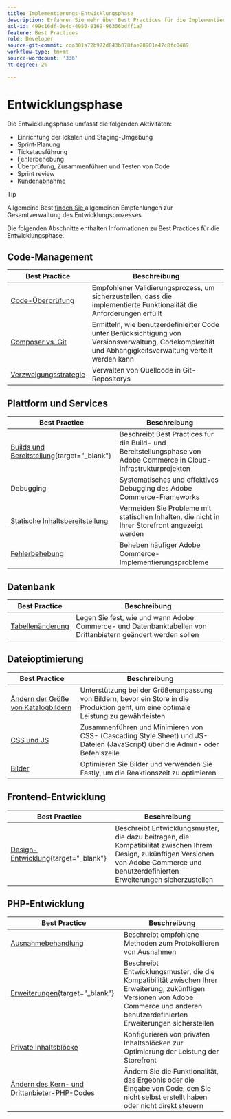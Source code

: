 ```yaml
---
title: Implementierungs-Entwicklungsphase
description: Erfahren Sie mehr über Best Practices für die Implementierung der Entwicklungsphase von Adobe Commerce-Projekten.
exl-id: 499c16df-0e4d-4950-8169-96356bdff1a7
feature: Best Practices
role: Developer
source-git-commit: cca301a72b972d843b878fae28901a47c8fc0489
workflow-type: tm+mt
source-wordcount: '336'
ht-degree: 2%

---
```



# Entwicklungsphase

Die Entwicklungsphase umfasst die folgenden Aktivitäten:

- Einrichtung der lokalen und Staging-Umgebung
- Sprint-Planung
- Ticketausführung
- Fehlerbehebung
- Überprüfung, Zusammenführen und Testen von Code
- Sprint review
- Kundenabnahme

>[!TIP]
>
>Allgemeine Best [ finden Sie ](general.md) allgemeinen Empfehlungen zur Gesamtverwaltung des Entwicklungsprozesses.

Die folgenden Abschnitte enthalten Informationen zu Best Practices für die Entwicklungsphase.

## Code-Management

| Best Practice | Beschreibung |
|-----------------------------------------------------------------|--------------------------------------------------------------------------------------------------------------------------------------|
| [Code-Überprüfung](code-review.md) | Empfohlener Validierungsprozess, um sicherzustellen, dass die implementierte Funktionalität die Anforderungen erfüllt |
| [Composer vs. Git](code-management.md) | Ermitteln, wie benutzerdefinierter Code unter Berücksichtigung von Versionsverwaltung, Codekomplexität und Abhängigkeitsverwaltung verteilt werden kann |
| [Verzweigungsstrategie](git-branching.md) | Verwalten von Quellcode in Git-Repositorys |

## Plattform und Services

| Best Practice | Beschreibung |
|--------------------------------------------------------------------------------------------------------------------------------------------------------|-------------------------------------------------------------------------------------------------------------|
| [Builds und Bereitstellung](https://experienceleague.adobe.com/docs/commerce-cloud-service/user-guide/develop/deploy/best-practices.html){target="_blank"} | Beschreibt Best Practices für die Build- und Bereitstellungsphase von Adobe Commerce in Cloud-Infrastrukturprojekten |
| Debugging | Systematisches und effektives Debugging des Adobe Commerce-Frameworks |
| [Statische Inhaltsbereitstellung](static-content-deployment.md) | Vermeiden Sie Probleme mit statischen Inhalten, die nicht in Ihrer Storefront angezeigt werden |
| [Fehlerbehebung](troubleshooting.md) | Beheben häufiger Adobe Commerce-Implementierungsprobleme |

## Datenbank

| Best Practice | Beschreibung |
|----------------------------------------------------------------|---------------------------------------------------------------------------------|
| [Tabellenänderung](modifying-core-and-third-party-tables.md) | Legen Sie fest, wie und wann Adobe Commerce- und Datenbanktabellen von Drittanbietern geändert werden sollen |

## Dateioptimierung

| Best Practice | Beschreibung |
|-----------------------------------------------------|-----------------------------------------------------------------------------------------------------------|
| [Ändern der Größe von Katalogbildern](catalog-image-resizing.md) | Unterstützung bei der Größenanpassung von Bildern, bevor ein Store in die Produktion geht, um eine optimale Leistung zu gewährleisten |
| [CSS und JS](optimize-css-js-files.md) | Zusammenführen und Minimieren von CSS- (Cascading Style Sheet) und JS-Dateien (JavaScript) über die Admin- oder Befehlszeile |
| [Bilder](image-optimization.md) | Optimieren Sie Bilder und verwenden Sie Fastly, um die Reaktionszeit zu optimieren |

## Frontend-Entwicklung

| Best Practice | Beschreibung |
|----------------------------------------------------------------------------------------------------------------|------------------------------------------------------------------------------------------------------------------------------------------|
| [Design-Entwicklung](https://developer.adobe.com/commerce/frontend-core/guide/best-practices/){target="_blank"} | Beschreibt Entwicklungsmuster, die dazu beitragen, die Kompatibilität zwischen Ihrem Design, zukünftigen Versionen von Adobe Commerce und benutzerdefinierten Erweiterungen sicherzustellen |

## PHP-Entwicklung

| Best Practice | Beschreibung |
|-----------------------------------------------------------------------------------------|----------------------------------------------------------------------------------------------------------------------------------------------------|
| [Ausnahmebehandlung](exception-handling.md) | Beschreibt empfohlene Methoden zum Protokollieren von Ausnahmen |
| [Erweiterungen](https://developer.adobe.com/commerce/php/best-practices/){target="_blank"} | Beschreibt Entwicklungsmuster, die die Kompatibilität zwischen Ihrer Erweiterung, zukünftigen Versionen von Adobe Commerce und anderen benutzerdefinierten Erweiterungen sicherstellen |
| [Private Inhaltsblöcke](private-content-block-configuration.md) | Konfigurieren von privaten Inhaltsblöcken zur Optimierung der Leistung der Storefront |
| [Ändern des Kern- und Drittanbieter-PHP-Codes](modifying-core-and-third-party-code.md) | Ändern Sie die Funktionalität, das Ergebnis oder die Eingabe von Code, den Sie nicht selbst erstellt haben oder nicht direkt steuern |
